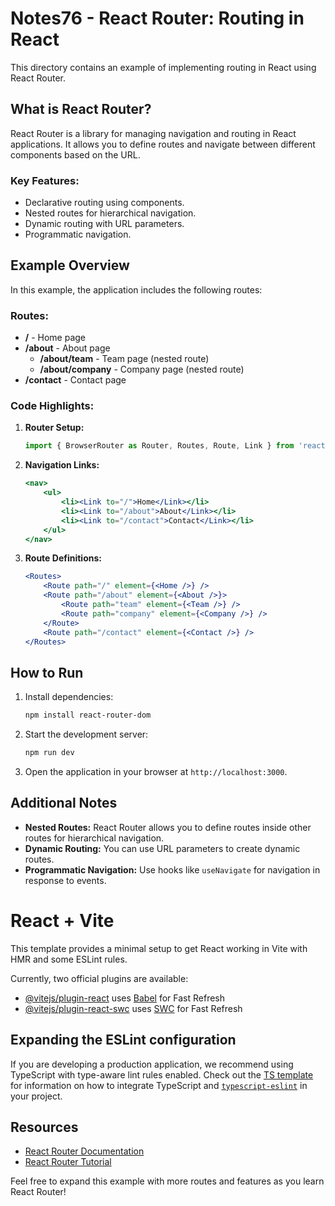 # Notes76 - React Router: Routing in React

This directory contains an example of implementing routing in React using React Router.

## What is React Router?
React Router is a library for managing navigation and routing in React applications. It allows you to define routes and navigate between different components based on the URL.

### Key Features:
- Declarative routing using components.
- Nested routes for hierarchical navigation.
- Dynamic routing with URL parameters.
- Programmatic navigation.

## Example Overview
In this example, the application includes the following routes:

### Routes:
- **/** - Home page
- **/about** - About page
  - **/about/team** - Team page (nested route)
  - **/about/company** - Company page (nested route)
- **/contact** - Contact page

### Code Highlights:
1. **Router Setup:**
   ```jsx
   import { BrowserRouter as Router, Routes, Route, Link } from 'react-router-dom';
   ```

2. **Navigation Links:**
   ```jsx
   <nav>
       <ul>
           <li><Link to="/">Home</Link></li>
           <li><Link to="/about">About</Link></li>
           <li><Link to="/contact">Contact</Link></li>
       </ul>
   </nav>
   ```

3. **Route Definitions:**
   ```jsx
   <Routes>
       <Route path="/" element={<Home />} />
       <Route path="/about" element={<About />}>
           <Route path="team" element={<Team />} />
           <Route path="company" element={<Company />} />
       </Route>
       <Route path="/contact" element={<Contact />} />
   </Routes>
   ```

## How to Run
1. Install dependencies:
   ```bash
   npm install react-router-dom
   ```

2. Start the development server:
   ```bash
   npm run dev
   ```

3. Open the application in your browser at `http://localhost:3000`.

## Additional Notes
- **Nested Routes:** React Router allows you to define routes inside other routes for hierarchical navigation.
- **Dynamic Routing:** You can use URL parameters to create dynamic routes.
- **Programmatic Navigation:** Use hooks like `useNavigate` for navigation in response to events.

# React + Vite

This template provides a minimal setup to get React working in Vite with HMR and some ESLint rules.

Currently, two official plugins are available:

- [@vitejs/plugin-react](https://github.com/vitejs/vite-plugin-react/blob/main/packages/plugin-react) uses [Babel](https://babeljs.io/) for Fast Refresh
- [@vitejs/plugin-react-swc](https://github.com/vitejs/vite-plugin-react/blob/main/packages/plugin-react-swc) uses [SWC](https://swc.rs/) for Fast Refresh

## Expanding the ESLint configuration

If you are developing a production application, we recommend using TypeScript with type-aware lint rules enabled. Check out the [TS template](https://github.com/vitejs/vite/tree/main/packages/create-vite/template-react-ts) for information on how to integrate TypeScript and [`typescript-eslint`](https://typescript-eslint.io) in your project.

## Resources
- [React Router Documentation](https://reactrouter.com/)
- [React Router Tutorial](https://reactrouter.com/en/main/start/tutorial)

Feel free to expand this example with more routes and features as you learn React Router!
